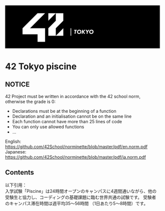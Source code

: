 ![](./42.png)
# 42 Tokyo piscine
## NOTICE 
42 Project must be written in accordance with the 42 school norm, otherwise the grade is 0:
* Declarations must be at the beginning of a function
* Declaration and an initialisation cannot be on the same line
* Each function cannot have more than 25 lines of code
* You can only use allowed functions
* ...

English: https://github.com/42School/norminette/blob/master/pdf/en.norm.pdf <br />
Japanese: https://github.com/42School/norminette/blob/master/pdf/ja.norm.pdf

## Contents
以下引用：<br />
入学試験「Piscine」は24時間オープンのキャンパスに4週間通いながら、他の受験生と協力し、コーディングの基礎課題に臨む世界共通の試験です。
受験者のキャンパス滞在時間は週平均35〜56時間 （1日あたり5〜8時間）です。
